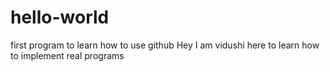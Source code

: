 # hello-world
first program to learn how to use github
Hey I am vidushi here to learn how to implement real programs

